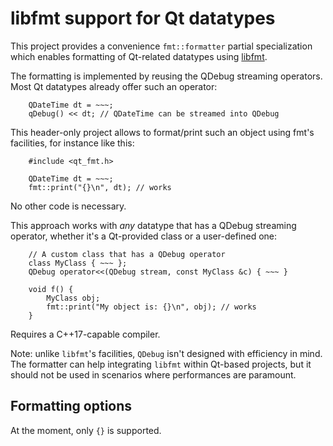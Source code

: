 # libfmt support for Qt datatypes

This project provides a convenience `fmt::formatter` partial
specialization which enables formatting of Qt-related datatypes using
[libfmt](https://github.com/fmtlib/fmt).

The formatting is implemented by reusing the QDebug streaming
operators. Most Qt datatypes already offer such an operator:

```
    QDateTime dt = ~~~;
    qDebug() << dt; // QDateTime can be streamed into QDebug
```

This header-only project allows to format/print such an object using
fmt's facilities, for instance like this:

```
    #include <qt_fmt.h>

    QDateTime dt = ~~~;
    fmt::print("{}\n", dt); // works
```

No other code is necessary.

This approach works with *any* datatype that has a QDebug streaming
operator, whether it's a Qt-provided class or a user-defined one:

```
    // A custom class that has a QDebug operator
    class MyClass { ~~~ };
    QDebug operator<<(QDebug stream, const MyClass &c) { ~~~ }

    void f() {
        MyClass obj;
        fmt::print("My object is: {}\n", obj); // works
    }
```


Requires a C++17-capable compiler.

Note: unlike `libfmt`'s facilities, `QDebug` isn't designed with
efficiency in mind. The formatter can help integrating `libfmt` within
Qt-based projects, but it should not be used in scenarios where
performances are paramount.


## Formatting options

At the moment, only `{}` is supported.

